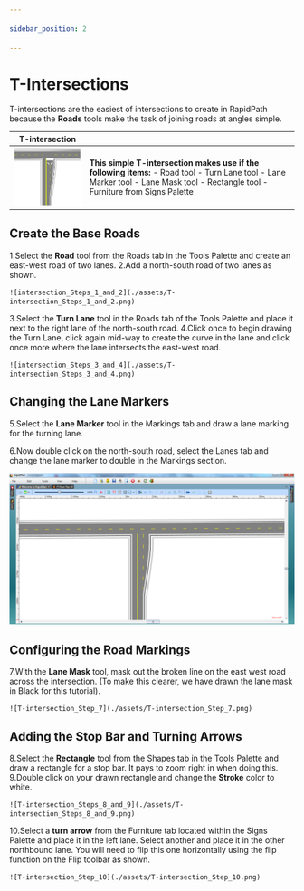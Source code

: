 ```yaml
---

sidebar_position: 2

---
```

# T-Intersections

T-intersections are the easiest of intersections to create in RapidPath because the **Roads** tools make the task of joining roads at angles simple.

|T-intersection                                     |                            |
|---------------------------------------------------|----------------------------|
|![intersection_table](./assets/T-intersection_table.png)  | **This simple T-intersection makes use if the following items:** - Road tool  - Turn Lane tool  - Lane Marker tool  - Lane Mask tool  - Rectangle tool  - Furniture from Signs Palette  |

## Create the Base Roads

1.Select the **Road** tool from the Roads tab in the Tools Palette and create an east-west road of two lanes.
2.Add a north-south road of two lanes as shown.

    ![intersection_Steps_1_and_2](./assets/T-intersection_Steps_1_and_2.png)

3.Select the **Turn Lane** tool in the Roads tab of the Tools Palette and place it next to the right lane of the north-south road.
4.Click once to begin drawing the Turn Lane, click again mid-way to create the curve in the lane and click once more where the lane intersects the east-west road.

    ![intersection_Steps_3_and_4](./assets/T-intersection_Steps_3_and_4.png)

## Changing the Lane Markers

5.Select the **Lane Marker** tool in the Markings tab and draw a lane marking for the turning lane.

6.Now double click on the north-south road, select the Lanes tab and change the lane marker to double in the Markings section.

   ![intersection_Steps_5_and_6](./assets/T-intersection_Steps_5_and_6.png)

## Configuring the Road Markings

7.With the **Lane Mask** tool, mask out the broken line on the east west road across the intersection. (To make this clearer, we have drawn the lane mask in Black for this tutorial).

    ![T-intersection_Step_7](./assets/T-intersection_Step_7.png)

## Adding the Stop Bar and Turning Arrows

8.Select the **Rectangle** tool from the Shapes tab in the Tools Palette and draw a rectangle for a stop bar. It pays to zoom right in when doing this.
9.Double click on your drawn rectangle and change the **Stroke** color to white.

    ![T-intersection_Steps_8_and_9](./assets/T-intersection_Steps_8_and_9.png)

10.Select a **turn arrow** from the Furniture tab located within the Signs Palette and place it in the left lane. Select another and place it in the other northbound lane. You will need to flip this one horizontally using the flip function on the Flip toolbar as shown.

    ![T-intersection_Step_10](./assets/T-intersection_Step_10.png)
